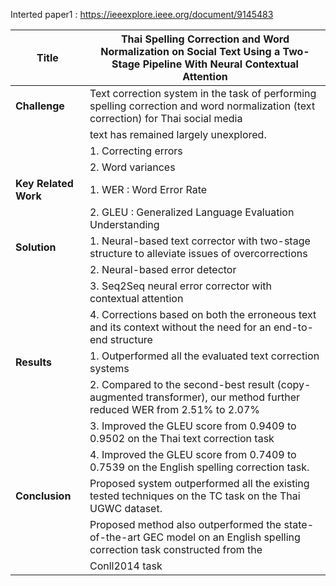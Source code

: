 Interted paper1 : https://ieeexplore.ieee.org/document/9145483


<table class="tg">
<thead>
  <tr>
    <th class="tg-0pky"><span style="font-weight:bold">Title</span></th>
    <th class="tg-0pky">Thai Spelling Correction and Word Normalization on Social Text Using a Two-Stage Pipeline With Neural Contextual Attention</th>
  </tr>
</thead>
<tbody>
  <tr>
    <td class="tg-0pky"><span style="font-weight:bold">Challenge</span></td>
    <td class="tg-0pky">Text correction system in the task of performing spelling correction and word normalization (text correction) for Thai social media</td>
  </tr>
  <tr>
    <td class="tg-0pky"></td>
    <td class="tg-0pky">text has remained largely unexplored.</td>
  </tr>
  <tr>
    <td class="tg-0lax"></td>
    <td class="tg-0lax">1. Correcting errors</td>
  </tr>
  <tr>
    <td class="tg-0lax"></td>
    <td class="tg-0lax">2. Word variances</td>
  </tr>
  <tr>
    <td class="tg-0pky"><span style="font-weight:bold">Key Related Work</span></td>
    <td class="tg-0pky">1. WER : Word Error Rate</td>
  </tr>
  <tr>
    <td class="tg-0pky"></td>
    <td class="tg-0pky">2. GLEU : Generalized Language Evaluation Understanding</td>
  </tr>
  <tr>
    <td class="tg-0pky"><span style="font-weight:bold">Solution</span></td>
    <td class="tg-0pky">1. Neural-based text corrector with two-stage structure to alleviate issues of overcorrections</td>
  </tr>
  <tr>
    <td class="tg-0pky"></td>
    <td class="tg-0pky">2. Neural-based error detector</td>
  </tr>
  <tr>
    <td class="tg-0pky"></td>
    <td class="tg-0pky">3. Seq2Seq neural error corrector with contextual attention</td>
  </tr>
  <tr>
    <td class="tg-0lax"></td>
    <td class="tg-0lax">4. Corrections based on both the erroneous text and its context without the need for an end-to-end structure</td>
  </tr>
  <tr>
    <td class="tg-0pky"><span style="font-weight:bold">Results</span></td>
    <td class="tg-0pky">1. Outperformed all the evaluated text correction systems</td>
  </tr>
  <tr>
    <td class="tg-0pky"></td>
    <td class="tg-0pky">2. Compared to the second-best result (copy-augmented transformer), our method further reduced WER from 2.51% to 2.07%</td>
  </tr>
  <tr>
    <td class="tg-0pky"></td>
    <td class="tg-0pky">3. Improved the GLEU score from 0.9409 to 0.9502 on the Thai text correction task</td>
  </tr>
  <tr>
    <td class="tg-0lax"></td>
    <td class="tg-0lax">4. Improved the GLEU score from 0.7409 to 0.7539 on the English spelling correction task.</td>
  </tr>
  <tr>
    <td class="tg-0pky"><span style="font-weight:bold">Conclusion</span></td>
    <td class="tg-0pky">Proposed system outperformed all the existing tested techniques on the TC task on the Thai UGWC dataset.</td>
  </tr>
  <tr>
    <td class="tg-0lax"></td>
    <td class="tg-0lax">Proposed method also outperformed the state-of-the-art GEC model on an English spelling correction task constructed from the</td>
  </tr>
  <tr>
    <td class="tg-0lax"></td>
    <td class="tg-0lax">Conll2014 task</td>
  </tr>
</tbody>
</table>

